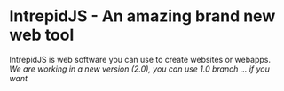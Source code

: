 IntrepidJS - An amazing brand new web tool
==========================================
<p>
  IntrepidJS is web software you can use to create websites or webapps.
  <br />
  <i>We are working in a new version (2.0), you can use 1.0 branch ... if you want</i>
</p>
